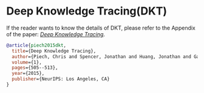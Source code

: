 # Deep Knowledge Tracing(DKT)

If the reader wants to know the details of DKT, please refer to the Appendix of the paper: *[Deep Knowledge Tracing](http://stanford.edu/~cpiech/bio/papers/deepKnowledgeTracing.pdf)*.
```bibtex
@article{piech2015dkt,
  title={Deep Knowledge Tracing},
  author={Piech, Chris and Spencer, Jonathan and Huang, Jonathan and Ganguli, Surya and Sahami, Mehran and Guibas, Leonidas and Sohl-Dickstein, Jascha},
  volume={1},
  pages={505--513},
  year={2015},
  publisher={NeurIPS: Los Angeles, CA}
}
```